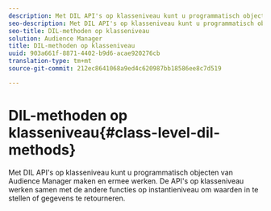 ```yaml
---
description: Met DIL API's op klasseniveau kunt u programmatisch objecten van Audience Manager maken en ermee werken. De API's op klasseniveau werken samen met de andere functies op instantieniveau om waarden in te stellen of gegevens te retourneren.
seo-description: Met DIL API's op klasseniveau kunt u programmatisch objecten van Audience Manager maken en ermee werken. De API's op klasseniveau werken samen met de andere functies op instantieniveau om waarden in te stellen of gegevens te retourneren.
seo-title: DIL-methoden op klasseniveau
solution: Audience Manager
title: DIL-methoden op klasseniveau
uuid: 903a661f-8871-4402-b9d6-acae920276cb
translation-type: tm+mt
source-git-commit: 212ec8641068a9ed4c620987bb18586ee8c7d519

---
```



# DIL-methoden op klasseniveau{#class-level-dil-methods}

Met DIL API&#39;s op klasseniveau kunt u programmatisch objecten van Audience Manager maken en ermee werken. De API&#39;s op klasseniveau werken samen met de andere functies op instantieniveau om waarden in te stellen of gegevens te retourneren.

<!-- 

c_dil_overview.xml

 -->


